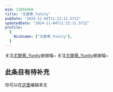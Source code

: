 ```yaml
---
mid: 13856460
title: "尤旎蒂_Yunity"
pubDate: "2024-11-04T11:22:11.571Z"
updatedDate: "2024-11-04T11:22:11.571Z"
profile:
  {
    Nickname: ["尤旎蒂_Yunity"],
  }
---
```


关注[尤旎蒂_Yunity](https://space.bilibili.com/13856460)谢谢喵~ 关注[尤旎蒂_Yunity](https://space.bilibili.com/13856460)谢谢喵~

## 此条目有待补充
你可以在[这里](https://github.com/Yuhanawa/VTuber.ICU/edit/master/src/content/v/尤旎蒂_Yunity/index.md)编辑本文
